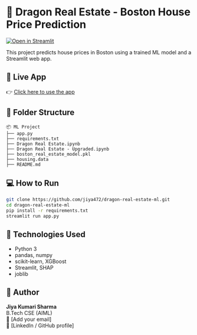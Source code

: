 
# 🐉 Dragon Real Estate - Boston House Price Prediction

[![Open in Streamlit](https://static.streamlit.io/badges/streamlit_badge_black_white.svg)](https://jiya472-dragon-real-estate-ml.streamlit.app/)

This project predicts house prices in Boston using a trained ML model and a Streamlit web app.

## 🚀 Live App

👉 [Click here to use the app](https://jiya472-dragon-real-estate-ml.streamlit.app/)

## 📁 Folder Structure

```
📦 ML Project
├── app.py
├── requirements.txt
├── Dragon Real Estate.ipynb
├── Dragon Real Estate - Upgraded.ipynb
├── boston_real_estate_model.pkl
├── housing.data
├── README.md
```

## 💻 How to Run

```bash
git clone https://github.com/jiya472/dragon-real-estate-ml.git
cd dragon-real-estate-ml
pip install -r requirements.txt
streamlit run app.py
```

## 🔧 Technologies Used

- Python 3
- pandas, numpy
- scikit-learn, XGBoost
- Streamlit, SHAP
- joblib

## 📌 Author

**Jiya Kumari Sharma**  
B.Tech CSE (AIML)  
📧 [Add your email]  
🔗 [LinkedIn / GitHub profile]
